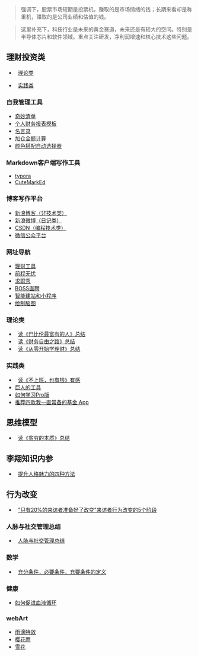 > 强调下，股票市场短期是投票机，赚取的是市场情绪的钱；长期来看却是称重机，赚取的是公司业绩和估值的钱。

> 这里补充下，科技行业是未来的黄金赛道，未来还是有较大的空间。特别是半导体芯片和软件领域。重点关注研发，净利润增速和核心技术这些问题。



## 理财投资类
- &nbsp;&nbsp;[理论类](#theory)

- &nbsp;&nbsp;[实践类](#practise)  


### 自我管理工具
- <a href="https://www.wunderlist.com" target="_blank">奇妙清单</a>  
- [个人财务报表模板](2019/financial-statements.md)  
- [名言录](2019/Memorable-Quotes.md)  
- [加仓金额计算](2020/calculation.html)  
- [颜色搭配自动选择器](2020/sehuan/sehuan.html)  


### Markdown客户端写作工具
- <a href="https://www.typora.io/" target="_blank">typora</a>  
- <a href="https://github.com/cloose/CuteMarkEd" target="_blank">CuteMarkEd</a>  

### 博客写作平台  
- <a href="http://blog.sina.com.cn/" target="_blank">新浪博客（非技术类）</a>  
- <a href="https://weibo.com/" target="_blank">新浪微博（日记类）</a>  
- <a href="https://blog.csdn.net/ftm_csdn" target="_blank">CSDN（编程技术类）</a>  
- <a href="https://mp.weixin.qq.com/" target="_blank">微信公众平台</a>

### 网址导航  
- [理财工具](2019/web-guide.md)  
- <a href="https://www.51job.com/" target="_blank">前程无忧</a>  
- <a href="http://www.jobshow.cn/" target="_blank">求职秀</a>  
- <a href="https://www.zhipin.com/suzhou/" target="_blank">BOSS直聘</a>  
- <a href="https://aipage.bce.baidu.com/" target="_blank">智能建站和小程序</a>  
- <a href="http://naotu.baidu.com/home" target="_blank">绘制脑图</a>  




### <span id="theory">理论类</span>  
- &nbsp;&nbsp;[读《巴比伦最富有的人》总结](2018/babylon.md)  
- &nbsp;&nbsp;[读《财务自由之路》总结](2018/financial-freedom.md)  
- &nbsp;&nbsp;[读《从零开始学理财》总结](2018/learn-financial.md)  


### <span id="practise">实践类</span>  
- &nbsp;&nbsp;[读《不上班，也有钱》有感](2018/donotjob-money.md)  
- [巨人的工具](2019/Goliath's-tool.md)  
- [如何学习Pro版](2019/howtolearn-pro.md)  
- <a href="http://yetanmoney.com/invest-app/" target="_blank">推荐四款我一直常备的基金 App</a>  


## 思维模型   

- &nbsp;&nbsp;[读《贫穷的本质》总结](2018/poor-people.md)


## 李翔知识内参  

- &nbsp;&nbsp;[提升人格魅力的四种方法](2018/improve-charm.md)

## 行为改变

- &nbsp;&nbsp;["只有20%的来访者准备好了改变"来访者行为改变的5个阶段](2019/behavior-change.md)


### 人脉与社交管理总结  

- &nbsp;&nbsp;[人脉与社交管理总结](2019/connections.md)

### 数学

- &nbsp;&nbsp;[充分条件，必要条件，充要条件的定义](2019/sufficient-condition.md)

### 健康
- <a href="https://zh.wikihow.com/%E4%BF%83%E8%BF%9B%E8%A1%80%E6%B6%B2%E5%BE%AA%E7%8E%AF" target="_blank">如何促进血液循环</a>  

### webArt  
- [雨滴特效](webArt/canvasrain/index.html)
- [樱花雨](webArt/cherry/cherry.html)  
- [雪花](webArt/snow/snow.html)  



<!--
https://www.jncddc.com/
https://jingyan.baidu.com/article/e5c39bf57b19a739d76033ed.html
-->
